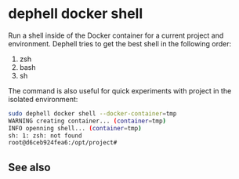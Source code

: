 # dephell docker shell

Run a shell inside of the Docker container for a current project and environment. Dephell tries to get the best shell in the following order:

1. zsh
1. bash
1. sh

The command is also useful for quick experiments with project in the isolated environment:

```bash
sudo dephell docker shell --docker-container=tmp
WARNING creating container... (container=tmp)
INFO openning shell... (container=tmp)
sh: 1: zsh: not found
root@d6ceb924fea6:/opt/project#
```

## See also
